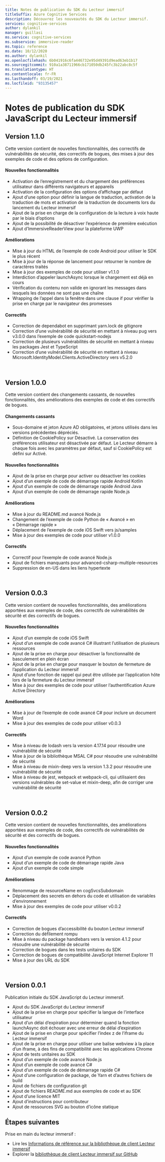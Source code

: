 ```yaml
---
title: Notes de publication du SDK du Lecteur immersif
titleSuffix: Azure Cognitive Services
description: Découvrez les nouveautés du SDK du Lecteur immersif.
services: cognitive-services
author: dylankil
manager: guillasi
ms.service: cognitive-services
ms.subservice: immersive-reader
ms.topic: reference
ms.date: 10/12/2020
ms.author: dylankil
ms.openlocfilehash: 6b041916c6fa446732e95d49391d9ead63eb1b17
ms.sourcegitcommit: 910a1a38711966cb171050db245fc3b22abc8c5f
ms.translationtype: HT
ms.contentlocale: fr-FR
ms.lasthandoff: 03/19/2021
ms.locfileid: "93135457"
---
```

# <a name="immersive-reader-javascript-sdk-release-notes"></a>Notes de publication du SDK JavaScript du Lecteur immersif

## <a name="version-110"></a>Version 1.1.0

Cette version contient de nouvelles fonctionnalités, des correctifs de vulnérabilités de sécurité, des correctifs de bogues, des mises à jour des exemples de code et des options de configuration.

#### <a name="new-features"></a>Nouvelles fonctionnalités

* Activation de l’enregistrement et du chargement des préférences utilisateur dans différents navigateurs et appareils
* Activation de la configuration des options d’affichage par défaut
* Ajout d’une option pour définir la langue de traduction, activation de la traduction de mots et activation de la traduction de documents lors du lancement du Lecteur immersif
* Ajout de la prise en charge de la configuration de la lecture à voix haute par le biais d’options
* Ajout de la possibilité de désactiver l’expérience de première exécution
* Ajout d’ImmersiveReaderView pour la plateforme UWP

#### <a name="improvements"></a>Améliorations

* Mise à jour du HTML de l’exemple de code Android pour utiliser le SDK le plus récent
* Mise à jour de la réponse de lancement pour retourner le nombre de caractères traités
* Mise à jour des exemples de code pour utiliser v1.1.0
* Interdiction d’appeler launchAsync lorsque le chargement est déjà en cours
* Vérification du contenu non valide en ignorant les messages dans lesquels les données ne sont pas une chaîne
* Wrapping de l’appel dans la fenêtre dans une clause if pour vérifier la prise en charge par le navigateur des promesses

#### <a name="fixes"></a>Correctifs

* Correction de dependabot en supprimant yarn.lock de gitignore
* Correction d’une vulnérabilité de sécurité en mettant à niveau pug vers v3.0.0 dans l’exemple de code quickstart-nodejs
* Correction de plusieurs vulnérabilités de sécurité en mettant à niveau les packages Jest et TypeScript
* Correction d’une vulnérabilité de sécurité en mettant à niveau Microsoft.IdentityModel.Clients.ActiveDirectory vers v5.2.0

<br>

## <a name="version-100"></a>Version 1.0.0

Cette version contient des changements cassants, de nouvelles fonctionnalités, des améliorations des exemples de code et des correctifs de bogues.

#### <a name="breaking-changes"></a>Changements cassants

* Sous-domaine et jeton Azure AD obligatoires, et jetons utilisés dans les versions précédentes dépréciés.
* Définition de CookiePolicy sur Désactivé. La conservation des préférences utilisateur est désactivée par défaut. Le Lecteur démarre à chaque fois avec les paramètres par défaut, sauf si CookiePolicy est défini sur Activé.

#### <a name="new-features"></a>Nouvelles fonctionnalités

* Ajout de la prise en charge pour activer ou désactiver les cookies
* Ajout d’un exemple de code de démarrage rapide Android Kotlin
* Ajout d’un exemple de code de démarrage rapide Android Java
* Ajout d’un exemple de code de démarrage rapide Node.js

#### <a name="improvements"></a>Améliorations

* Mise à jour du README.md avancé Node.js
* Changement de l’exemple de code Python de « Avancé » en « Démarrage rapide »
* Déplacement de l’exemple de code iOS Swift vers js/samples
* Mise à jour des exemples de code pour utiliser v1.0.0

#### <a name="fixes"></a>Correctifs

* Correctif pour l’exemple de code avancé Node.js
* Ajout de fichiers manquants pour advanced-csharp-multiple-resources
* Suppression de en-US dans les liens hypertexte

<br>

## <a name="version-003"></a>Version 0.0.3

Cette version contient de nouvelles fonctionnalités, des améliorations apportées aux exemples de code, des correctifs de vulnérabilités de sécurité et des correctifs de bogues.

#### <a name="new-features"></a>Nouvelles fonctionnalités

* Ajout d’un exemple de code iOS Swift
* Ajout d’un exemple de code avancé C# illustrant l’utilisation de plusieurs ressources 
* Ajout de la prise en charge pour désactiver la fonctionnalité de basculement en plein écran
* Ajout de la prise en charge pour masquer le bouton de fermeture de l’application du Lecteur immersif
* Ajout d’une fonction de rappel qui peut être utilisée par l’application hôte lors de la fermeture du Lecteur immersif
* Mise à jour des exemples de code pour utiliser l’authentification Azure Active Directory

#### <a name="improvements"></a>Améliorations

* Mise à jour de l’exemple de code avancé C# pour inclure un document Word
* Mise à jour des exemples de code pour utiliser v0.0.3

#### <a name="fixes"></a>Correctifs

* Mise à niveau de lodash vers la version 4.17.14 pour résoudre une vulnérabilité de sécurité
* Mise à jour de la bibliothèque MSAL C# pour résoudre une vulnérabilité de sécurité
* Mise à niveau de mixin-deep vers la version 1.3.2 pour résoudre une vulnérabilité de sécurité
* Mise à niveau de jest, webpack et webpack-cli, qui utilisaient des versions vulnérables de set-value et mixin-deep, afin de corriger une vulnérabilité de sécurité

<br>

## <a name="version-002"></a>Version 0.0.2

Cette version contient de nouvelles fonctionnalités, des améliorations apportées aux exemples de code, des correctifs de vulnérabilités de sécurité et des correctifs de bogues.

#### <a name="new-features"></a>Nouvelles fonctionnalités

* Ajout d’un exemple de code avancé Python
* Ajout d’un exemple de code de démarrage rapide Java
* Ajout d’un exemple de code simple

#### <a name="improvements"></a>Améliorations

* Renommage de resourceName en cogSvcsSubdomain
* Déplacement des secrets en dehors du code et utilisation de variables d’environnement
* Mise à jour des exemples de code pour utiliser v0.0.2

#### <a name="fixes"></a>Correctifs

* Correction de bogues d’accessibilité du bouton Lecteur immersif
* Correction du défilement rompu
* Mise à niveau du package handlebars vers la version 4.1.2 pour résoudre une vulnérabilité de sécurité
* Correction de bogues dans les tests unitaires du SDK
* Correction de bogues de compatibilité JavaScript Internet Explorer 11
* Mise à jour des URL du SDK

<br>

## <a name="version-001"></a>Version 0.0.1

Publication initiale du SDK JavaScript du Lecteur immersif.

* Ajout du SDK JavaScript du Lecteur immersif
* Ajout de la prise en charge pour spécifier la langue de l’interface utilisateur
* Ajout d’un délai d’expiration pour déterminer quand la fonction launchAsync doit échouer avec une erreur de délai d’expiration
* Ajout de la prise en charge pour spécifier l’index z de l’iframe du Lecteur immersif
* Ajout de la prise en charge pour utiliser une balise webview à la place d’un iframe, à des fins de compatibilité avec les applications Chrome
* Ajout de tests unitaires au SDK
* Ajout d’un exemple de code avancé Node.js
* Ajout d’un exemple de code avancé C#
* Ajout d’un exemple de code de démarrage rapide C#
* Ajout d’une configuration de package, de Yarn et d’autres fichiers de build
* Ajout de fichiers de configuration git
* Ajout de fichiers README.md aux exemples de code et au SDK
* Ajout d’une licence MIT
* Ajout d’instructions pour contributeur
* Ajout de ressources SVG au bouton d’icône statique

## <a name="next-steps"></a>Étapes suivantes

Prise en main du lecteur immersif :

* Lire les [Informations de référence sur la bibliothèque de client Lecteur immersif](./reference.md)
* Explorer la [bibliothèque de client Lecteur immersif sur GitHub](https://github.com/microsoft/immersive-reader-sdk)
